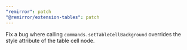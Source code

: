 ```yaml
---
"remirror": patch
"@remirror/extension-tables": patch
---
```


Fix a bug where calling `commands.setTableCellBackground` overrides the style attribute of the table cell node.
